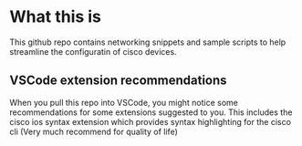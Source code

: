 # What this is
This github repo contains networking snippets and sample scripts to help streamline the configuratin of cisco devices.

## VSCode extension recommendations
When you pull this repo into VSCode, you might notice some recommendations for some extensions suggested to you. This includes the cisco ios syntax extension which provides syntax highlighting for the cisco cli (Very much recommend for quality of life)
